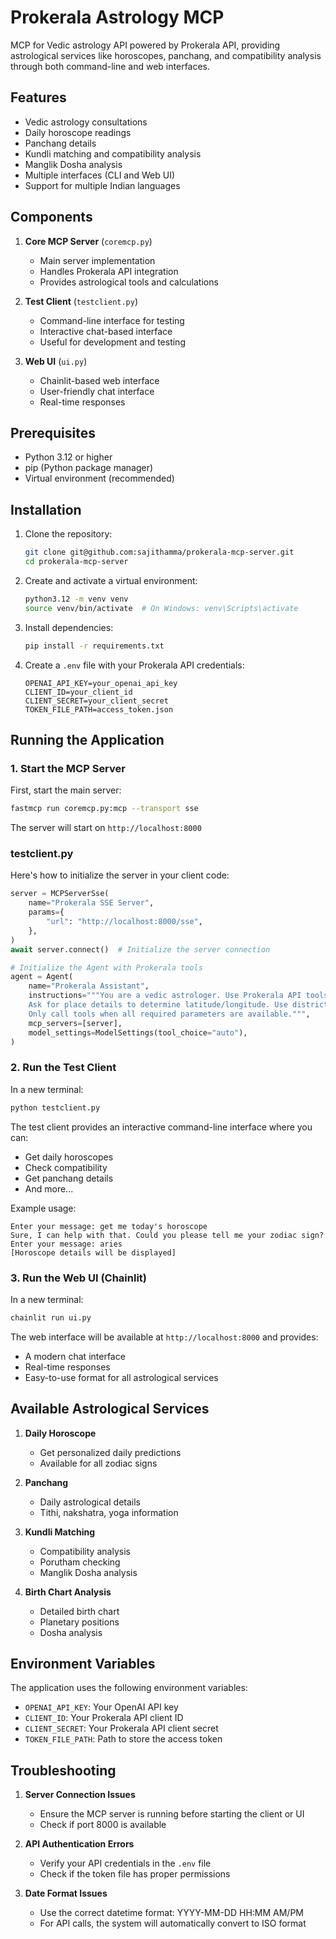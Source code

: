 # Prokerala Astrology MCP

MCP for Vedic astrology API  powered by Prokerala API, providing astrological services like horoscopes, panchang, and compatibility analysis through both command-line and web interfaces.

## Features

- Vedic astrology consultations
- Daily horoscope readings
- Panchang details
- Kundli matching and compatibility analysis
- Manglik Dosha analysis
- Multiple interfaces (CLI and Web UI)
- Support for multiple Indian languages

## Components

1. **Core MCP Server** (`coremcp.py`)
   - Main server implementation
   - Handles Prokerala API integration
   - Provides astrological tools and calculations

2. **Test Client** (`testclient.py`)
   - Command-line interface for testing
   - Interactive chat-based interface
   - Useful for development and testing

3. **Web UI** (`ui.py`)
   - Chainlit-based web interface
   - User-friendly chat interface
   - Real-time responses

## Prerequisites

- Python 3.12 or higher
- pip (Python package manager)
- Virtual environment (recommended)

## Installation

1. Clone the repository:
   ```bash
   git clone git@github.com:sajithamma/prokerala-mcp-server.git
   cd prokerala-mcp-server
   ```

2. Create and activate a virtual environment:
   ```bash
   python3.12 -m venv venv
   source venv/bin/activate  # On Windows: venv\Scripts\activate
   ```

3. Install dependencies:
   ```bash
   pip install -r requirements.txt
   ```

4. Create a `.env` file with your Prokerala API credentials:
   ```
   OPENAI_API_KEY=your_openai_api_key
   CLIENT_ID=your_client_id
   CLIENT_SECRET=your_client_secret
   TOKEN_FILE_PATH=access_token.json
   ```

## Running the Application

### 1. Start the MCP Server

First, start the main server:
```bash
fastmcp run coremcp.py:mcp --transport sse
```

The server will start on `http://localhost:8000`

### testclient.py

Here's how to initialize the server in your  client code:
```python
server = MCPServerSse(
    name="Prokerala SSE Server",
    params={
        "url": "http://localhost:8000/sse",
    },
)
await server.connect()  # Initialize the server connection

# Initialize the Agent with Prokerala tools
agent = Agent(
    name="Prokerala Assistant",
    instructions="""You are a vedic astrologer. Use Prokerala API tools to answer astrology questions. 
    Ask for place details to determine latitude/longitude. Use district/state if exact location is unknown.
    Only call tools when all required parameters are available.""",
    mcp_servers=[server],
    model_settings=ModelSettings(tool_choice="auto"),
)
```

### 2. Run the Test Client

In a new terminal:
```bash
python testclient.py
```

The test client provides an interactive command-line interface where you can:
- Get daily horoscopes
- Check compatibility
- Get panchang details
- And more...

Example usage:
```
Enter your message: get me today's horoscope
Sure, I can help with that. Could you please tell me your zodiac sign?
Enter your message: aries
[Horoscope details will be displayed]
```

### 3. Run the Web UI (Chainlit)

In a new terminal:
```bash
chainlit run ui.py
```

The web interface will be available at `http://localhost:8000` and provides:
- A modern chat interface
- Real-time responses
- Easy-to-use format for all astrological services

## Available Astrological Services

1. **Daily Horoscope**
   - Get personalized daily predictions
   - Available for all zodiac signs

2. **Panchang**
   - Daily astrological details
   - Tithi, nakshatra, yoga information

3. **Kundli Matching**
   - Compatibility analysis
   - Porutham checking
   - Manglik Dosha analysis

4. **Birth Chart Analysis**
   - Detailed birth chart
   - Planetary positions
   - Dosha analysis

## Environment Variables

The application uses the following environment variables:
- `OPENAI_API_KEY`: Your OpenAI API key
- `CLIENT_ID`: Your Prokerala API client ID
- `CLIENT_SECRET`: Your Prokerala API client secret
- `TOKEN_FILE_PATH`: Path to store the access token

## Troubleshooting

1. **Server Connection Issues**
   - Ensure the MCP server is running before starting the client or UI
   - Check if port 8000 is available

2. **API Authentication Errors**
   - Verify your API credentials in the `.env` file
   - Check if the token file has proper permissions

3. **Date Format Issues**
   - Use the correct datetime format: YYYY-MM-DD HH:MM AM/PM
   - For API calls, the system will automatically convert to ISO format

